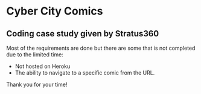 # Cyber City Comics
## Coding case study given by Stratus360

Most of the requirements are done but there are some that is not completed due to the limited time:
- Not hosted on Heroku
- The ability to navigate to a specific comic from the URL.

Thank you for your time!
